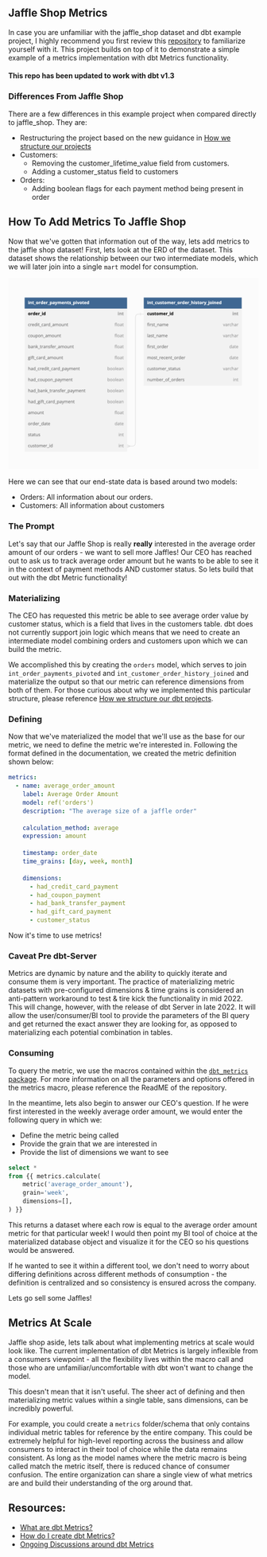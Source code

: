 ## Jaffle Shop Metrics 
In case you are unfamiliar with the jaffle_shop dataset and dbt example project, I highly recommend you first review this [repository](https://github.com/dbt-labs/jaffle_shop) to familiarize yourself with it. This project builds on top of it to demonstrate a simple example of a metrics implementation with dbt Metrics functionality.

#### **This repo has been updated to work with dbt v1.3**

### Differences From Jaffle Shop
There are a few differences in this example project when compared directly to 
jaffle_shop. They are:
- Restructuring the project based on the new guidance in [How we structure our projects](https://docs.getdbt.com/guides/best-practices/how-we-structure/1-guide-overview)
- Customers:
    - Removing the customer_lifetime_value field from customers. 
    - Adding a customer_status field to customers
- Orders:
    - Adding boolean flags for each payment method being present in order

## How To Add Metrics To Jaffle Shop
Now that we've gotten that information out of the way, lets add metrics to the 
jaffle shop dataset! First, lets look at the ERD of the dataset. This dataset shows 
the relationship between our two intermediate models, which we will later join into a 
single `mart` model for consumption.

![Jaffle Shop ERD](etc/jaffle_shop_endstate_erd.png)

Here we can see that our end-state data is based around two models:
- Orders: All information about our orders. 
- Customers: All information about customers

### The Prompt
Let's say that our Jaffle Shop is really **really** interested in the average 
order amount of our orders - we want to sell more Jaffles! Our CEO has reached
out to ask us to track average order amount but he wants to be able to see
it in the context of payment methods AND customer status. So lets build that out 
with the dbt Metric functionality!

### Materializing 
The CEO has requested this metric be able to see average order value by customer status,
which is a field that lives in the customers table. dbt does not currently support
join logic which means that we need to create an intermediate model combining orders 
and customers upon which we can build the metric. 

We accomplished this by creating the `orders` model, which serves 
to join `int_order_payments_pivoted` and `int_customer_order_history_joined` and materialize the output so that our metric can reference dimensions from both of them. For those curious about why we implemented this particular structure, please reference [How we structure our dbt projects](https://docs.getdbt.com/guides/best-practices/how-we-structure/1-guide-overview).

### Defining
Now that we've materialized the model that we'll use as the base for our metric, 
we need to define the metric we're interested in. Following the format defined 
in the documentation, we created the metric definition shown below:

```yaml
metrics:
  - name: average_order_amount
    label: Average Order Amount
    model: ref('orders')
    description: "The average size of a jaffle order"

    calculation_method: average
    expression: amount

    timestamp: order_date
    time_grains: [day, week, month]

    dimensions:
      - had_credit_card_payment
      - had_coupon_payment
      - had_bank_transfer_payment
      - had_gift_card_payment
      - customer_status
```

Now it's time to use metrics!

### Caveat Pre dbt-Server
Metrics are dynamic by nature and the ability to quickly iterate and
consume them is very important. The practice of materializing metric datasets
with pre-configured dimensions & time grains is considered an anti-pattern workaround to 
test & tire kick the functionality in mid 2022. This will change, however, with the release of 
dbt Server in late 2022. It will allow the user/consumer/BI tool to provide the 
parameters of the BI query and get returned the exact answer they are looking for,
as opposed to materializing each potential combination in tables.

### Consuming
To query the metric, we use the macros contained within the [`dbt_metrics` package](https://github.com/dbt-labs/dbt_metrics). For more information on all the parameters and options offered in the metrics macro, please reference the ReadME of the repository.

In the meantime, lets also begin to answer our CEO's question. If he were first interested in the weekly average order amount, we would enter the following query in which we:
- Define the metric being called
- Provide the grain that we are interested in
- Provide the list of dimensions we want to see

```sql
select * 
from {{ metrics.calculate(
    metric('average_order_amount'),
    grain='week',
    dimensions=[],
) }}
```

This returns a dataset where each row is equal to the average order amount metric 
for that particular week! I would then point my BI tool of choice at the materialized database 
object and visualize it for the CEO so his questions would be answered. 

If he wanted to see it within a different tool, we don't need to worry about differing
definitions across different methods of consumption - the definition is centralized
and so consistency is ensured across the company.

Lets go sell some Jaffles!

## Metrics At Scale
Jaffle shop aside, lets talk about what implementing metrics at scale would look like. The current implementation of dbt Metrics is largely inflexible from a consumers viewpoint - all the flexibility lives within the macro call and those who are unfamiliar/uncomfortable with dbt won't want to change the model. 

This doesn't mean that it isn't useful. The sheer act of defining and then materializing metric values within a single table, sans dimensions, can be incredibly powerful. 

For example, you could create a `metrics` folder/schema that only contains individual metric tables for reference by the entire company. This could be extremely helpful for high-level reporting across the business and allow consumers to interact in their tool of choice while the data remains consistent. As long as the model names where the metric macro is being called match the metric itself, there is reduced chance of consumer confusion. The entire organization can share a single view of what metrics are and build their understanding of the org around that.


## Resources:
- [What are dbt Metrics?](https://docs.getdbt.com/docs/building-a-dbt-project/metrics#about-metrics)
- [How do I create dbt Metrics?](https://docs.getdbt.com/docs/building-a-dbt-project/metrics#declaring-a-metric)
- [Ongoing Discussions around dbt Metrics](https://docs.getdbt.com/docs/building-a-dbt-project/metrics#ongoing-discussions)
